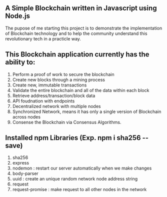 ## A Simple Blockchain written in Javascript using Node.js
The pupose of me starting this project is to demonstrate the implementation of Blockchain technology and to help the community understand this revolutionary tech in a practicle way.

## This Blockchain application currently has the ability to:
1. Perform a proof of work to secure the blockchain <br />
2. Create new blocks through a mining process <br />
3. Create new, immutable transactions <br />
4. Validate the entire blockchain and all of the data within each block <br />
5. Retrieve address/transaction/block data <br />
6. API foudnation with endpoints <br />
7. Decentralized network with multiple nodes <br />
8. Synchronized Network, means it has only a single version of Blockchain across nodes <br />
9. Consense the Blockchain via Consensus Algorithms.

## Installed npm Libraries (Exp. npm i sha256 --save)
1. sha256  <br />
2. express <br />
3. nodemon : restart our server automatically when we make changes <br />
4. body-parser <br />
5. uuid : create an unique random network node address string <br />
6. request <br />
7. request-promise : make request to all other nodes in the network <br />

